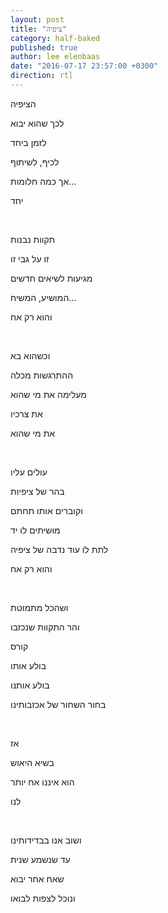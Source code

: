 ```yaml
---
layout: post
title: "ציפיה"
category: half-baked
published: true
author: lee elenbaas
date: "2016-07-17 23:57:00 +0300"
direction: rtl
---
```

הציפיה

לכך שהוא יבוא

לזמן ביחד

לכיף, לשיתוף

אך כמה חלומות...

יחד

<br>

תקוות נבנות

זו על גבי זו

מגיעות לשיאים חדשים

המושיע, המשיח...

והוא רק אח

<br>

וכשהוא בא

ההתרגשות מכלה

מעלימה את מי שהוא

את צרכיו

את מי שהוא

<br>

עולים עליו

בהר של ציפיות

וקוברים אותו תחתם

מושיתים לו יד

לתת לו עוד נדבה של ציפיה

והוא רק אח

<br>

ושהכל מתמוטת

והר התקוות שנכזבו

קורס

בולע אותו

בולע אותנו

בחור השחור של אכזבותינו

<br>

אז

בשיא היאוש

הוא איננו אח יותר

לנו

<br>

ושוב אנו בבדידותינו

עד שנשמע שנית

שאח אחר יבוא

ונוכל לצפות לבואו
